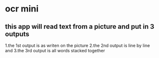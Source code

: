 # ocr mini

## this app will read text from a picture and put in 3 outputs 
 1.the 1st output is as writen on the picture 
 2.the 2nd output is line by line and 
3.the 3rd output is all words stacked together
